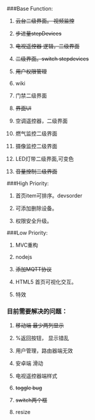 ###Base Function:
1. ~~云台二级界面。 视频监控~~ 

2. ~~步进量stepDevices~~ 

3. ~~电视遥控器 逻辑，二级界面~~

4. ~~二级界面。switch stepdevices~~

5. ~~用户权限管理~~

6. wiki

7. 门禁二级界面

8. ~~界面UI~~

9. 空调遥控器，二级界面

10. 燃气监控二级界面

11. 摄像监控二级界面

12. LED灯带二级界面,可变色

13. ~~音量控制二级界面~~

###High Priority:

1. 首页item可排序。devsorder

2. 可添加删除设备。

3. 权限安全升级。


###Low Priority:
1. MVC重构

2. nodejs

3. ~~添加MQTT协议~~

4. HTML5 首页可视化交互。

5. 特效

### 目前需要解决的问题：
1. ~~移动端 最少两列显示~~

2. %返回按钮， 显示错乱

3. 用户管理，路由器端无效

4. 安卓端 滑动

5. 电视遥控器端样式

6. ~~toggle bug~~

7. ~~switch两个框~~

8. resize

